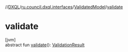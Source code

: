 //[DXQL](../../../index.md)/[ru.council.dxql.interfaces](../index.md)/[ValidatedModel](index.md)/[validate](validate.md)

# validate

[jvm]\
abstract fun [validate](validate.md)(): [ValidationResult](../../ru.council.dxql.models.validation/-validation-result/index.md)
